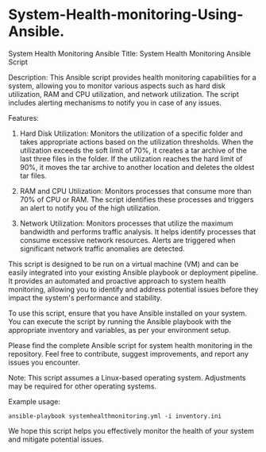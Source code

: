 # System-Health-monitoring-Using-Ansible.
System Health Monitoring Ansible 
Title: System Health Monitoring Ansible Script

Description:
This Ansible script provides health monitoring capabilities for a system, allowing you to monitor various aspects such as hard disk utilization, RAM and CPU utilization, and network utilization. The script includes alerting mechanisms to notify you in case of any issues.

Features:
1. Hard Disk Utilization: Monitors the utilization of a specific folder and takes appropriate actions based on the utilization thresholds. When the utilization exceeds the soft limit of 70%, it creates a tar archive of the last three files in the folder. If the utilization reaches the hard limit of 90%, it moves the tar archive to another location and deletes the oldest tar files.

2. RAM and CPU Utilization: Monitors processes that consume more than 70% of CPU or RAM. The script identifies these processes and triggers an alert to notify you of the high utilization.

3. Network Utilization: Monitors processes that utilize the maximum bandwidth and performs traffic analysis. It helps identify processes that consume excessive network resources. Alerts are triggered when significant network traffic anomalies are detected.

This script is designed to be run on a virtual machine (VM) and can be easily integrated into your existing Ansible playbook or deployment pipeline. It provides an automated and proactive approach to system health monitoring, allowing you to identify and address potential issues before they impact the system's performance and stability.

To use this script, ensure that you have Ansible installed on your system. You can execute the script by running the Ansible playbook with the appropriate inventory and variables, as per your environment setup.

Please find the complete Ansible script for system health monitoring in the repository. Feel free to contribute, suggest improvements, and report any issues you encounter.

Note: This script assumes a Linux-based operating system. Adjustments may be required for other operating systems.

Example usage:
```
ansible-playbook systemhealthmonitoring.yml -i inventory.ini
```

We hope this script helps you effectively monitor the health of your system and mitigate potential issues.
